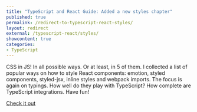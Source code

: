 ```yaml
---
title: "TypeScript and React Guide: Added a new styles chapter"
published: true
permalink: /redirect-to-typescript-react-styles/
layout: redirect
external: /typescript-react/styles/
showcontent: true
categories:
- TypeScript
---
```


CSS in JS! In all possible ways. Or at least, in 5 of them. I collected a list of popular ways
on how to style React components: emotion, styled components, styled-jsx, inline styles and webpack
imports. The focus is again on typings. How well do they play with TypeScript? How complete are
TypeScript integrations. Have fun!

<a class="read-more" href="/typescript-react/styles/">Check it out</a>
